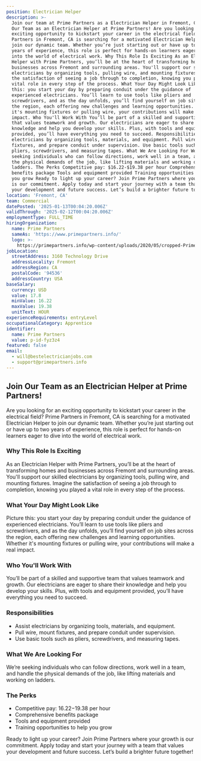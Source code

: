 ```yaml
---
position: Electrician Helper
description: >-
  Join our team at Prime Partners as a Electrician Helper in Fremont, CA. Join
  Our Team as an Electrician Helper at Prime Partners! Are you looking for an
  exciting opportunity to kickstart your career in the electrical field? Prime
  Partners in Fremont, CA is searching for a motivated Electrician Helper to
  join our dynamic team. Whether you’re just starting out or have up to two
  years of experience, this role is perfect for hands-on learners eager to dive
  into the world of electrical work. Why This Role Is Exciting As an Electrician
  Helper with Prime Partners, you’ll be at the heart of transforming homes and
  businesses across Fremont and surrounding areas. You'll support our skilled
  electricians by organizing tools, pulling wire, and mounting fixtures. Imagine
  the satisfaction of seeing a job through to completion, knowing you played a
  vital role in every step of the process. What Your Day Might Look Like Picture
  this: you start your day by preparing conduit under the guidance of
  experienced electricians. You’ll learn to use tools like pliers and
  screwdrivers, and as the day unfolds, you’ll find yourself on job sites across
  the region, each offering new challenges and learning opportunities. Whether
  it's mounting fixtures or pulling wire, your contributions will make a real
  impact. Who You'll Work With You’ll be part of a skilled and supportive team
  that values teamwork and growth. Our electricians are eager to share their
  knowledge and help you develop your skills. Plus, with tools and equipment
  provided, you’ll have everything you need to succeed. Responsibilities Assist
  electricians by organizing tools, materials, and equipment. Pull wire, mount
  fixtures, and prepare conduit under supervision. Use basic tools such as
  pliers, screwdrivers, and measuring tapes. What We Are Looking For We’re
  seeking individuals who can follow directions, work well in a team, and handle
  the physical demands of the job, like lifting materials and working on
  ladders. The Perks Competitive pay: $16.22-$19.38 per hour Comprehensive
  benefits package Tools and equipment provided Training opportunities to help
  you grow Ready to light up your career? Join Prime Partners where your growth
  is our commitment. Apply today and start your journey with a team that values
  your development and future success. Let’s build a brighter future together!
location: 'Fremont, CA'
team: Commercial
datePosted: '2025-01-13T00:04:20.006Z'
validThrough: '2025-02-12T00:04:20.006Z'
employmentType: FULL_TIME
hiringOrganization:
  name: Prime Partners
  sameAs: 'https://www.primepartners.info/'
  logo: >-
    https://primepartners.info/wp-content/uploads/2020/05/cropped-Prime-Partners-Logo-NO-BG-1-1.png
jobLocation:
  streetAddress: 3160 Technology Drive
  addressLocality: Fremont
  addressRegion: CA
  postalCode: '94536'
  addressCountry: USA
baseSalary:
  currency: USD
  value: 17.8
  minValue: 16.22
  maxValue: 19.38
  unitText: HOUR
experienceRequirements: entryLevel
occupationalCategory: Apprentice
identifier:
  name: Prime Partners
  value: p-id-fyz3z4
featured: false
email:
  - will@bestelectricianjobs.com
  - support@primepartners.info
---
```




## Join Our Team as an Electrician Helper at Prime Partners!

Are you looking for an exciting opportunity to kickstart your career in the electrical field? Prime Partners in Fremont, CA is searching for a motivated Electrician Helper to join our dynamic team. Whether you’re just starting out or have up to two years of experience, this role is perfect for hands-on learners eager to dive into the world of electrical work.

### Why This Role Is Exciting

As an Electrician Helper with Prime Partners, you’ll be at the heart of transforming homes and businesses across Fremont and surrounding areas. You'll support our skilled electricians by organizing tools, pulling wire, and mounting fixtures. Imagine the satisfaction of seeing a job through to completion, knowing you played a vital role in every step of the process.

### What Your Day Might Look Like

Picture this: you start your day by preparing conduit under the guidance of experienced electricians. You’ll learn to use tools like pliers and screwdrivers, and as the day unfolds, you’ll find yourself on job sites across the region, each offering new challenges and learning opportunities. Whether it's mounting fixtures or pulling wire, your contributions will make a real impact.

### Who You'll Work With

You’ll be part of a skilled and supportive team that values teamwork and growth. Our electricians are eager to share their knowledge and help you develop your skills. Plus, with tools and equipment provided, you’ll have everything you need to succeed.

### Responsibilities

- Assist electricians by organizing tools, materials, and equipment.
- Pull wire, mount fixtures, and prepare conduit under supervision.
- Use basic tools such as pliers, screwdrivers, and measuring tapes.

### What We Are Looking For

We’re seeking individuals who can follow directions, work well in a team, and handle the physical demands of the job, like lifting materials and working on ladders.

### The Perks

- Competitive pay: $16.22-$19.38 per hour
- Comprehensive benefits package
- Tools and equipment provided
- Training opportunities to help you grow

Ready to light up your career? Join Prime Partners where your growth is our commitment. Apply today and start your journey with a team that values your development and future success. Let’s build a brighter future together!
